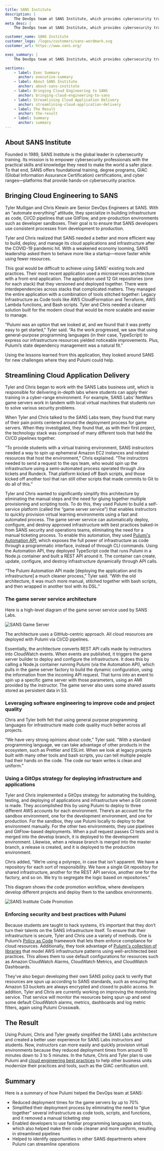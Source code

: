 ```yaml
---
title: SANS Institute
description: |
    The DevOps team at SANS Institute, which provides cybersecurity training & certification, uses Pulumi to streamline delivering applications and infrastructure.
meta_desc: |
    The DevOps team at SANS Institute, which provides cybersecurity training & certification, uses Pulumi to streamline delivering applications and infrastructure.

customer_name: SANS Institute
customer_logo: /logos/customers/sans-wordmark.svg
customer_url: https://www.sans.org/

exec_summary: |
    The DevOps team at SANS Institute, which provides cybersecurity training and certification, uses Pulumi to streamline delivering applications and infrastructure through CI/CD processes for many business units at SANS. By using Pulumi, the organization was able to adopt cloud engineering practices that enabled it to reduce deployment times by 70%. SANS increased delivery speed, quality, and consistency by using cloud engineering practices such as building infrastructure as code using general purpose languages and software tools, and deploying cloud applications with Git and automated delivery pipelines.

sections:
    - label: Exec Summary
      anchor: executive-summary
    - label: About SANS Institute
      anchor: about-sans-institute
    - label: Bringing Cloud Engineering to SANS
      anchor: bringing-cloud-engineering-to-sans
    - label: Streamlining Cloud Application Delivery
      anchor: streamlining-cloud-application-delivery
    - label: The Result
      anchor: the-result
    - label: Summary
      anchor: summary
---
```


## About SANS Institute

Founded in 1989, SANS Institute is the global leader in cybersecurity training. Its mission is to empower cybersecurity professionals with the practical skills and knowledge they need to make the world a safer place. To that end, SANS offers foundational training, degree programs, GIAC (Global Information Assurance Certification) certifications, and cyber ranges—platforms that provide hands-on cybersecurity practice.

## Bringing Cloud Engineering to SANS

Tyler Mulligan and Chris Klewin are Senior DevOps Engineers at SANS. With an “automate everything” attitude, they specialize in building infrastructure as code, CI/CD pipelines that use GitFlow, and pre-production environments such as developer sandboxes. Their goal is to ensure that SANS developers use consistent processes from development to production.

Tyler and Chris realized that SANS needed a better and more efficient way to build, deploy, and manage its cloud applications and infrastructure after the COVID-19 pandemic hit. With a  weakened economy looming, SANS leadership asked them to behave more like a startup—move faster while using fewer resources.

This goal would be difficult to achieve using SANS’ existing tools and practices. Their most recent application used a microservices architecture with a front-end application. The application used 12 Git repositories (one for each stack) that they versioned and deployed together. There were interdependencies across stacks that complicated matters. They managed the entire application with a combination of tools stitched together: Legacy Infrastructure as Code tools like AWS CloudFormation and Terraform, AWS Lambda functions, and Bash scripts. Tyler and Chris needed a cleaner solution built for the modern cloud that would be more scalable and easier to manage.

“Pulumi was an option that we looked at, and we found that it was pretty easy to get started,” Tyler said. “As the work progressed, we saw that using general-purpose programming languages (in their case, TypeScript) to express our infrastructure resources yielded noticeable improvements. Plus, Pulumi’s state dependency management was a natural fit.”

Using the lessons learned from this application, they looked around SANS for new challenges where they and Pulumi could help.

## Streamlining Cloud Application Delivery

Tyler and Chris began to work with the SANS Labs business unit, which is responsible for delivering in-depth labs where students can apply their training in a cyber-range environment. For example, SANS Labs’ NetWars game servers work in tandem with local virtual machines that students run to solve various security problems.

When Tyler and Chris talked to the SANS Labs team, they found that many of their pain points centered around the deployment process for game servers. When they investigated, they found that, as with their first project, the technology stack was comprised of many different tools that  held the CI/CD pipelines together.

“To provide students with a virtual training environment, SANS instructors needed a way to spin up ephemeral Amazon EC2 instances and related resources that host the environment,” Chris explained. “The instructors needed to send a request to the ops team, who would spin up the infrastructure using a semi-automated process operated through Jira tickets and Rundeck. That platform kicked off Bash scripts, and those kicked off another tool that ran still other scripts that made commits to Git to do all of this.”

Tyler and Chris wanted to significantly simplify this architecture by eliminating the manual steps and the need for gluing together multiple provisioning and scripting tools. To do this, they used Pulumi to build a self-service platform (called the “game server service”) that enables instructors to quickly provision virtual learning environments using a fast and automated process. The game server service can automatically deploy, configure, and destroy approved infrastructure with best practices baked-in from SANS security and operations teams, eliminating the need for a manual ticketing process. To enable this automation, they used [Pulumi's Automation API](/docs/guides/automation-api), which exposes the full power of infrastructure as code through a programmatic interface, instead of through CLI commands. Using the Automation API, they deployed TypeScript code that runs Pulumi in a Node.js container and built a REST API around it. The container can create, update, configure, and destroy infrastructure dynamically through API calls.

“The Pulumi Automation API made [deploying the application and its infrastructure] a much cleaner process,” Tyler said. “With the old architecture, it was much more manual, stitched together with bash scripts, and then wrapped in another tool with its DSL.”

### The game server service architecture

Here is a high-level diagram of the game server service used by SANS Labs.

<img class="block mx-auto md:max-w-4xl my-8"
src="/images/case-studies/sans-game-server-diagram.png" alt="SANS Game Server">

The architecture uses a GitHub-centric approach. All cloud resources are deployed with Pulumi via CI/CD pipelines.

Essentially, the architecture converts REST API calls made by instructors into CloudWatch events. When events are published, it triggers the game server builder to deploy and configure the infrastructure. It does this by calling a Node.js container running Pulumi (via the Automation API), which pulls in the game server factory to build the dynamic configuration, using the information from the incoming API request. That turns into an event to spin up a specific game server with those parameters, using an AMI provided by the instructor. The game server also uses some shared assets stored as persistent data in S3.

### Leveraging software engineering to improve code and project quality

Chris and Tyler both felt that using general purpose programming languages for infrastructure made code quality much better across all projects.

“We have very strong opinions about code,” Tyler said. “With a standard programming language, we can take advantage of other products in the ecosystem, such as Prettier and ESLint. When we look at legacy projects built with many other tools and bash scripts, you can tell multiple people had their hands on the code. The code our team writes is clean and uniform.”

### Using a GitOps strategy for deploying infrastructure and applications

Tyler and Chris implemented a GitOps strategy for automating the building, testing, and deploying of applications and infrastructure when a Git commit is made. They accomplished this by using Pulumi to deploy to three different AWS accounts for each environment. There’s an account for the sandbox environment, one for the development environment, and one for production. For the sandbox, they use Pulumi locally to deploy to that environment manually. For the other two environments, they use pipelines and GitFlow-based deployments. When a pull request passes CI tests and is merged into the develop branch, it is deployed to the development environment.  Likewise, when a release branch is merged into the master branch, a release is created, and it is deployed to the production environment.

Chris added, “We’re using a polyrepo, in case that isn't apparent. We have a repository for each sort of responsibility. We have a single Git repository for shared infrastructure, another for the REST API service, another one for the factory, and so on. We try to segregate the logic based on repositories.”

This diagram shows the code promotion workflow, where developers develop different projects and deploy them to the sandbox environments.

<img class="block mx-auto md:max-w-4xl my-8"
src="/images/case-studies/sans-code-promotion-diagram.png" alt="SANS Institute Code Promotion">

### Enforcing security and best practices with Pulumi

Because students are taught to hack systems, it’s important that they don’t turn their talents on the SANS infrastructure itself. To ensure that their infrastructure is secure, Tyler and Chris use a variety of methods. One is Pulumi’s [Policy as Code](/crossguard/) framework that lets them enforce compliance for cloud resources. Additionally, they took advantage of [Pulumi's collection of libraries](/crosswalk/aws) that model AWS infrastructure patterns using well-architected best practices. This allows them to use default configurations for resources such as Amazon CloudWatch Alarms, CloudWatch Metrics, and CloudWatch Dashboards.

They’ve also begun developing their own SANS policy pack to verify that resources are spun up according to SANS standards, such as ensuring that Amazon S3 buckets are always encrypted and closed to public access. In addition, Tyler and Chris are currently working on improving the monitoring service. That service will monitor the resources being spun up and send some default CloudWatch alarms, metrics, dashboards and log metric filters, again using Pulumi Crosswalk.

## The Result

Using Pulumi, Chris and Tyler greatly simplified the SANS Labs architecture and created a better user experience for SANS Labs instructors and students. Now, instructors can more easily and quickly provision virtual environments because they reduced deployment times from around 10 minutes down to 3 to 5 minutes. In the future, Chris and Tyler plan to use Pulumi and [cloud engineering best practices](/cloud-engineering/) to help other business units modernize their practices and tools, such as the GIAC certification unit.

## Summary

Here is a summary of how Pulumi helped the DevOps team at SANS:

- Reduced deployment times for the game servers by up to 70%
- Simplified their deployment process by eliminating the need to “glue together” several infrastructure as code tools, scripts, and functions, and it removed a manual ticketing step
- Enabled developers to use familiar programming languages and tools, which also helped make their code cleaner and more uniform, resulting in streamlined pipelines
- Helped to identify opportunities in other SANS departments where Pulumi can streamline operations
